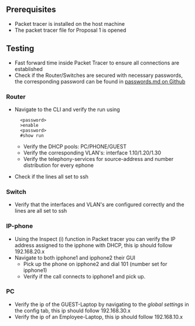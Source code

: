 ## Prerequisites 
- Packet tracer is installed on the host machine
- The packet tracer file for Proposal 1 is opened

## Testing

- Fast forward time inside Packet Tracer to ensure all connections are established 
- Check if the Router/Switches are secured with necessary passwords, the corresponding password can be found in [passwords.md on Github](https://github.com/HoGentTIN/p2ops-i01/blob/master/assignment03/Proposal%201/passwords.md)

### Router
- Navigate to the CLI and verify the run using
	
		<password>
		>enable
		<password>
		#show run

	- Verify the DHCP pools: PC/PHONE/GUEST
	- Verify the corresponding VLAN's: interface 1.10/1.20/1.30
	- Verify the telephony-services for source-address and number distribution for every ephone
- Check if the lines all set to ssh

### Switch

- Verify that the interfaces and VLAN's are configured correctly and the lines are all set to ssh

### IP-phone
- Using the Inspect (i) function in Packet tracer you can verify the IP address assigned to the ipphone with DHCP, this ip should follow 192.168.20.x 
- Navigate to both ipphone1 and ipphone2 their GUI
	- Pick up the phone on ipphone2 and dial 101 (number set for ipphone1)
	- Verify if the call connects to ipphone1 and pick up.
### PC
- Verify the ip of the GUEST-Laptop by navigating to the *global settings* in the config tab, this ip should follow 192.168.30.x
- Verify the ip of an Employee-Laptop, this ip should follow 192.168.10.x

													
